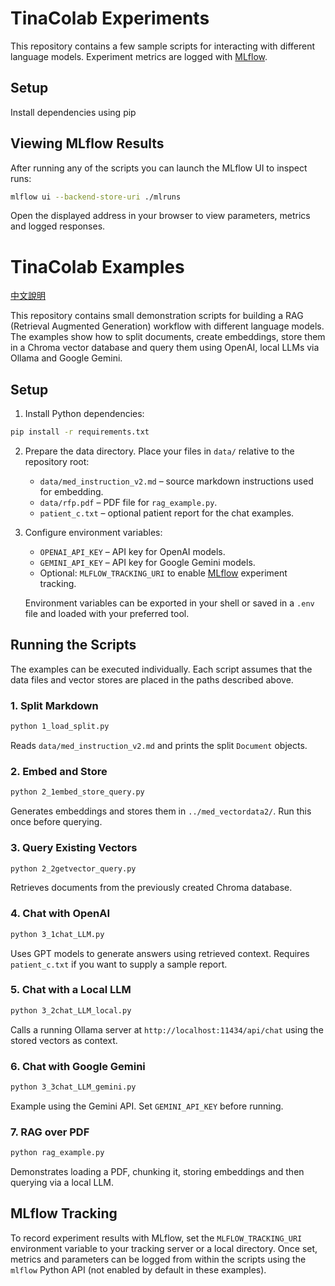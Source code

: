 # TinaColab Experiments

This repository contains a few sample scripts for interacting with different language models. Experiment metrics are logged with [MLflow](https://mlflow.org/).

## Setup

Install dependencies using pip

## Viewing MLflow Results

After running any of the scripts you can launch the MLflow UI to inspect runs:

```bash
mlflow ui --backend-store-uri ./mlruns
```

Open the displayed address in your browser to view parameters, metrics and logged responses.


# TinaColab Examples
[中文說明](README.zh.md)

This repository contains small demonstration scripts for building a RAG (Retrieval Augmented Generation) workflow with different language models. The examples show how to split documents, create embeddings, store them in a Chroma vector database and query them using OpenAI, local LLMs via Ollama and Google Gemini.

## Setup

1. Install Python dependencies:

```bash
pip install -r requirements.txt
```

2. Prepare the data directory. Place your files in `data/` relative to the repository root:
   - `data/med_instruction_v2.md` – source markdown instructions used for embedding.
   - `data/rfp.pdf` – PDF file for `rag_example.py`.
   - `patient_c.txt` – optional patient report for the chat examples.

3. Configure environment variables:
   - `OPENAI_API_KEY` – API key for OpenAI models.
   - `GEMINI_API_KEY` – API key for Google Gemini models.
   - Optional: `MLFLOW_TRACKING_URI` to enable [MLflow](https://mlflow.org/) experiment tracking.

   Environment variables can be exported in your shell or saved in a `.env` file and loaded with your preferred tool.

## Running the Scripts

The examples can be executed individually. Each script assumes that the data files and vector stores are placed in the paths described above.

### 1. Split Markdown

```bash
python 1_load_split.py
```
Reads `data/med_instruction_v2.md` and prints the split `Document` objects.

### 2. Embed and Store

```bash
python 2_1embed_store_query.py
```
Generates embeddings and stores them in `../med_vectordata2/`. Run this once before querying.

### 3. Query Existing Vectors

```bash
python 2_2getvector_query.py
```
Retrieves documents from the previously created Chroma database.

### 4. Chat with OpenAI

```bash
python 3_1chat_LLM.py
```
Uses GPT models to generate answers using retrieved context. Requires `patient_c.txt` if you want to supply a sample report.

### 5. Chat with a Local LLM

```bash
python 3_2chat_LLM_local.py
```
Calls a running Ollama server at `http://localhost:11434/api/chat` using the stored vectors as context.

### 6. Chat with Google Gemini

```bash
python 3_3chat_LLM_gemini.py
```
Example using the Gemini API. Set `GEMINI_API_KEY` before running.

### 7. RAG over PDF

```bash
python rag_example.py
```
Demonstrates loading a PDF, chunking it, storing embeddings and then querying via a local LLM.

## MLflow Tracking

To record experiment results with MLflow, set the `MLFLOW_TRACKING_URI` environment variable to your tracking server or a local directory. Once set, metrics and parameters can be logged from within the scripts using the `mlflow` Python API (not enabled by default in these examples).


